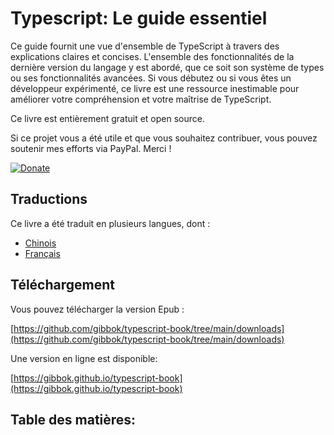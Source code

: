 # Typescript: Le guide essentiel

Ce guide fournit une vue d'ensemble de TypeScript à travers des explications claires et concises. L'ensemble des fonctionnalités de la dernière version du langage y est abordé, que ce soit son système de types ou ses fonctionnalités avancées. Si vous débutez ou si vous êtes un développeur expérimenté, ce livre est une ressource inestimable pour améliorer votre compréhension et votre maîtrise de TypeScript.

Ce livre est entièrement gratuit et open source.

Si ce projet vous a été utile et que vous souhaitez contribuer, vous pouvez soutenir mes efforts via PayPal. Merci !

[![Donate](https://img.shields.io/badge/Donate-PayPal-green.svg)](https://www.paypal.com/donate/?business=QW82ZS956XLFY&no_recurring=0&currency_code=EUR)

## Traductions

Ce livre a été traduit en plusieurs langues, dont :

- [Chinois](https://github.com/gibbok/typescript-book/blob/main/README-zh_CN.md)
- [Français](https://github.com/gibbok/typescript-book/blob/main/README-fr-FR.md)


## Téléchargement

Vous pouvez télécharger la version Epub :

[https://github.com/gibbok/typescript-book/tree/main/downloads](https://github.com/gibbok/typescript-book/tree/main/downloads)

Une version en ligne est disponible:

[https://gibbok.github.io/typescript-book](https://gibbok.github.io/typescript-book)

## Table des matières: